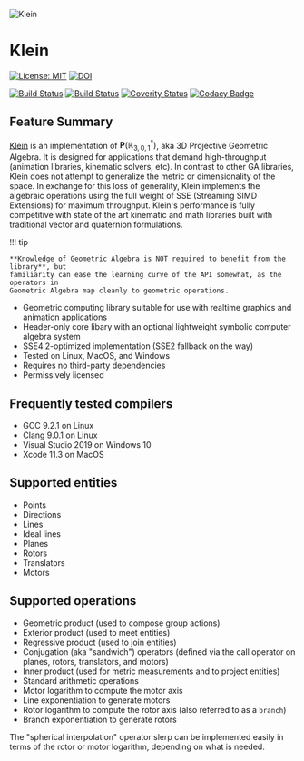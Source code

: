 ![Klein](./img/android-chrome-192x192.png)

# Klein

[![License: MIT](https://img.shields.io/badge/License-MIT-blueviolet.svg)](https://opensource.org/licenses/MIT)
[![DOI](https://zenodo.org/badge/236777729.svg)](https://zenodo.org/badge/latestdoi/236777729)

[![Build Status](https://travis-ci.org/jeremyong/Klein.svg?branch=master)](https://travis-ci.org/jeremyong/Klein)
[![Build Status](https://ci.appveyor.com/api/projects/status/w3ug2ad08jyved8o?svg=true)](https://ci.appveyor.com/project/jeremyong/klein)
[![Coverity Status](https://img.shields.io/coverity/scan/20402.svg)](https://scan.coverity.com/projects/jeremyong-klein)
[![Codacy Badge](https://api.codacy.com/project/badge/Grade/5908bd446f3d4bb0bb1fd2e0808cb8a1)](https://www.codacy.com/manual/jeremyong/klein?utm_source=github.com&utm_medium=referral&utm_content=jeremyong/klein&utm_campaign=Badge_Grade)

## Feature Summary

[Klein](https://github.com/jeremyong/Klein) is an implementation of $\mathbf{P}(\mathbb{R}^*_{3, 0, 1})$, aka 3D Projective Geometric Algebra.
It is designed for applications that demand high-throughput (animation libraries,
kinematic solvers, etc). In contrast to other GA libraries, Klein does not attempt to
generalize the metric or dimensionality of the space. In exchange for this loss of generality,
Klein implements the algebraic operations using the full weight of SSE (Streaming
SIMD Extensions) for maximum throughput. Klein's performance is fully competitive with state of the
art kinematic and math libraries built with traditional vector and quaternion formulations.

!!! tip

    **Knowledge of Geometric Algebra is NOT required to benefit from the library**, but
    familiarity can ease the learning curve of the API somewhat, as the operators in
    Geometric Algebra map cleanly to geometric operations.

- Geometric computing library suitable for use with realtime graphics and animation applications
- Header-only core libary with an optional lightweight symbolic computer algebra system
- SSE4.2-optimized implementation (SSE2 fallback on the way)
- Tested on Linux, MacOS, and Windows
- Requires no third-party dependencies
- Permissively licensed

## Frequently tested compilers

- GCC 9.2.1 on Linux
- Clang 9.0.1 on Linux
- Visual Studio 2019 on Windows 10
- Xcode 11.3 on MacOS

## Supported entities

- Points
- Directions
- Lines
- Ideal lines
- Planes
- Rotors
- Translators
- Motors

## Supported operations

- Geometric product (used to compose group actions)
- Exterior product (used to meet entities)
- Regressive product (used to join entities)
- Conjugation (aka "sandwich") operators (defined via the call operator on planes, rotors, translators, and motors)
- Inner product (used for metric measurements and to project entities)
- Standard arithmetic operations
- Motor logarithm to compute the motor axis
- Line exponentiation to generate motors
- Rotor logarithm to compute the rotor axis (also referred to as a `branch`)
- Branch exponentiation to generate rotors

The "spherical interpolation" operator slerp can be implemented easily in terms of the rotor or
motor logarithm, depending on what is needed.
